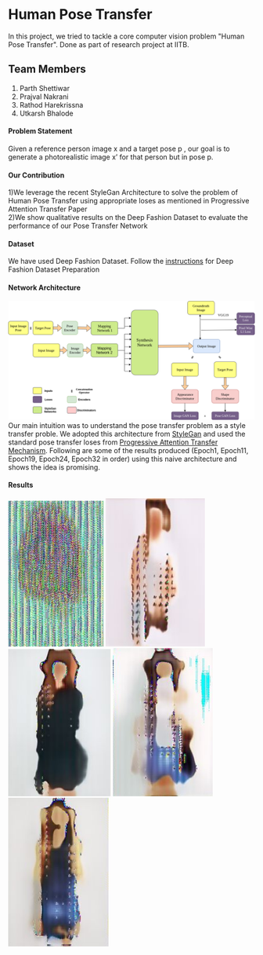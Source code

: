 # Human Pose Transfer
In this project, we tried to tackle a core computer vision problem "Human Pose Transfer". Done as part of research project at IITB. 
## Team Members  
1) Parth Shettiwar
2) Prajval Nakrani
3) Rathod Harekrissna
4) Utkarsh Bhalode

#### Problem Statement  
Given a reference person image x and a target pose p , our goal is to generate a photorealistic image x’ for that person but in pose p. 

#### Our Contribution  
1)We leverage the recent StyleGan Architecture to solve the problem of Human Pose Transfer using appropriate loses as mentioned in Progressive Attention Transfer Paper  
2)We show qualitative results on the Deep Fashion Dataset to evaluate the performance of our Pose Transfer Network  

#### Dataset
We have used Deep Fashion Dataset. Follow the [instructions](https://github.com/tengteng95/Pose-Transfer) for Deep Fashion Dataset Preparation

#### Network Architecture
![Architecture](Results/Architecture.png)
Our main intuition was to understand the pose transfer problem as a style transfer proble. We adopted this architecture from [StyleGan](https://arxiv.org/pdf/1812.04948.pdf) and used the standard pose transfer loses from [Progressive Attention Transfer Mechanism](https://arxiv.org/pdf/1904.03349.pdf). Following are some of the results produced (Epoch1, Epoch11, Epoch19, Epoch24, Epoch32 in order) using this naive architecture and shows the idea is promising.

#### Results
![Image1](Results/Epoch1.png) ![Image1](Results/Epoch11.png) ![Image1](Results/Epoch19.png) ![Image1](Results/Epoch24.png) ![Image1](Results/Epoch32.png)




